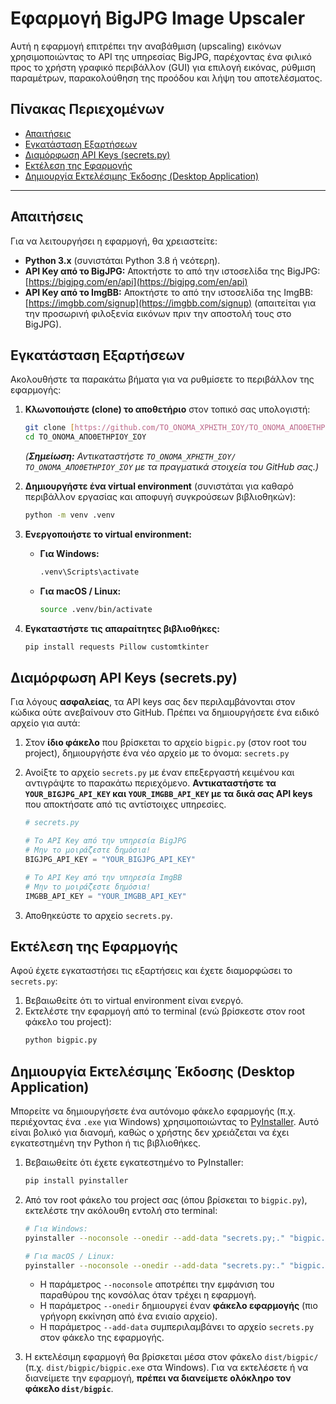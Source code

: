 # Εφαρμογή BigJPG Image Upscaler

Αυτή η εφαρμογή επιτρέπει την αναβάθμιση (upscaling) εικόνων χρησιμοποιώντας το API της υπηρεσίας BigJPG, παρέχοντας ένα φιλικό προς το χρήστη γραφικό περιβάλλον (GUI) για επιλογή εικόνας, ρύθμιση παραμέτρων, παρακολούθηση της προόδου και λήψη του αποτελέσματος.

## Πίνακας Περιεχομένων
* [Απαιτήσεις](#απαιτήσεις)
* [Εγκατάσταση Εξαρτήσεων](#εγκατάσταση-εξαρτήσεων)
* [Διαμόρφωση API Keys (secrets.py)](#διαμόρφωση-api-keys-secretspy)
* [Εκτέλεση της Εφαρμογής](#εκτέλεση-της-εφαρμογής)
* [Δημιουργία Εκτελέσιμης Έκδοσης (Desktop Application)](#δημιουργία-εκτελέσιμης-έκδοσης-desktop-application)

---

## Απαιτήσεις

Για να λειτουργήσει η εφαρμογή, θα χρειαστείτε:

* **Python 3.x** (συνιστάται Python 3.8 ή νεότερη).
* **API Key από το BigJPG:** Αποκτήστε το από την ιστοσελίδα της BigJPG: [https://bigjpg.com/en/api](https://bigjpg.com/en/api)
* **API Key από το ImgBB:** Αποκτήστε το από την ιστοσελίδα της ImgBB: [https://imgbb.com/signup](https://imgbb.com/signup) (απαιτείται για την προσωρινή φιλοξενία εικόνων πριν την αποστολή τους στο BigJPG).

## Εγκατάσταση Εξαρτήσεων

Ακολουθήστε τα παρακάτω βήματα για να ρυθμίσετε το περιβάλλον της εφαρμογής:

1.  **Κλωνοποιήστε (clone) το αποθετήριο** στον τοπικό σας υπολογιστή:
    ```bash
    git clone [https://github.com/ΤΟ_ΟΝΟΜΑ_ΧΡΗΣΤΗ_ΣΟΥ/ΤΟ_ΟΝΟΜΑ_ΑΠΟΘΕΤΗΡΙΟΥ_ΣΟΥ.git](https://github.com/ΤΟ_ΟΝΟΜΑ_ΧΡΗΣΤΗ_ΣΟΥ/ΤΟ_ΟΝΟΜΑ_ΑΠΟΘΕΤΗΡΙΟΥ_ΣΟΥ.git)
    cd ΤΟ_ΟΝΟΜΑ_ΑΠΟΘΕΤΗΡΙΟΥ_ΣΟΥ
    ```
    *(**Σημείωση:** Αντικαταστήστε `ΤΟ_ΟΝΟΜΑ_ΧΡΗΣΤΗ_ΣΟΥ/ΤΟ_ΟΝΟΜΑ_ΑΠΟΘΕΤΗΡΙΟΥ_ΣΟΥ` με τα πραγματικά στοιχεία του GitHub σας.)*

2.  **Δημιουργήστε ένα virtual environment** (συνιστάται για καθαρό περιβάλλον εργασίας και αποφυγή συγκρούσεων βιβλιοθηκών):
    ```bash
    python -m venv .venv
    ```

3.  **Ενεργοποιήστε το virtual environment:**
    * **Για Windows:**
        ```bash
        .venv\Scripts\activate
        ```
    * **Για macOS / Linux:**
        ```bash
        source .venv/bin/activate
        ```

4.  **Εγκαταστήστε τις απαραίτητες βιβλιοθήκες:**
    ```bash
    pip install requests Pillow customtkinter
    ```

## Διαμόρφωση API Keys (secrets.py)

Για λόγους **ασφαλείας**, τα API keys σας δεν περιλαμβάνονται στον κώδικα ούτε ανεβαίνουν στο GitHub. Πρέπει να δημιουργήσετε ένα ειδικό αρχείο για αυτά:

1.  Στον **ίδιο φάκελο** που βρίσκεται το αρχείο `bigpic.py` (στον root του project), δημιουργήστε ένα νέο αρχείο με το όνομα: `secrets.py`

2.  Ανοίξτε το αρχείο `secrets.py` με έναν επεξεργαστή κειμένου και αντιγράψτε το παρακάτω περιεχόμενο. **Αντικαταστήστε τα `YOUR_BIGJPG_API_KEY` και `YOUR_IMGBB_API_KEY` με τα δικά σας API keys** που αποκτήσατε από τις αντίστοιχες υπηρεσίες.

    ```python
    # secrets.py

    # Το API Key από την υπηρεσία BigJPG
    # Μην το μοιράζεστε δημόσια!
    BIGJPG_API_KEY = "YOUR_BIGJPG_API_KEY"

    # Το API Key από την υπηρεσία ImgBB
    # Μην το μοιράζεστε δημόσια!
    IMGBB_API_KEY = "YOUR_IMGBB_API_KEY"
    ```

3.  Αποθηκεύστε το αρχείο `secrets.py`.

## Εκτέλεση της Εφαρμογής

Αφού έχετε εγκαταστήσει τις εξαρτήσεις και έχετε διαμορφώσει το `secrets.py`:

1.  Βεβαιωθείτε ότι το virtual environment είναι ενεργό.
2.  Εκτελέστε την εφαρμογή από το terminal (ενώ βρίσκεστε στον root φάκελο του project):
    ```bash
    python bigpic.py
    ```

## Δημιουργία Εκτελέσιμης Έκδοσης (Desktop Application)

Μπορείτε να δημιουργήσετε ένα αυτόνομο φάκελο εφαρμογής (π.χ. περιέχοντας ένα `.exe` για Windows) χρησιμοποιώντας το [PyInstaller](https://pyinstaller.org/). Αυτό είναι βολικό για διανομή, καθώς ο χρήστης δεν χρειάζεται να έχει εγκατεστημένη την Python ή τις βιβλιοθήκες.

1.  Βεβαιωθείτε ότι έχετε εγκατεστημένο το PyInstaller:
    ```bash
    pip install pyinstaller
    ```

2.  Από τον root φάκελο του project σας (όπου βρίσκεται το `bigpic.py`), εκτελέστε την ακόλουθη εντολή στο terminal:

    ```bash
    # Για Windows:
    pyinstaller --noconsole --onedir --add-data "secrets.py;." "bigpic.py"

    # Για macOS / Linux:
    pyinstaller --noconsole --onedir --add-data "secrets.py:." "bigpic.py"
    ```
    * Η παράμετρος `--noconsole` αποτρέπει την εμφάνιση του παραθύρου της κονσόλας όταν τρέχει η εφαρμογή.
    * Η παράμετρος `--onedir` δημιουργεί έναν **φάκελο εφαρμογής** (πιο γρήγορη εκκίνηση από ένα ενιαίο αρχείο).
    * Η παράμετρος `--add-data` συμπεριλαμβάνει το αρχείο `secrets.py` στον φάκελο της εφαρμογής.

3.  Η εκτελέσιμη εφαρμογή θα βρίσκεται μέσα στον φάκελο `dist/bigpic/` (π.χ. `dist/bigpic/bigpic.exe` στα Windows). Για να εκτελέσετε ή να διανείμετε την εφαρμογή, **πρέπει να διανείμετε ολόκληρο τον φάκελο `dist/bigpic`**.